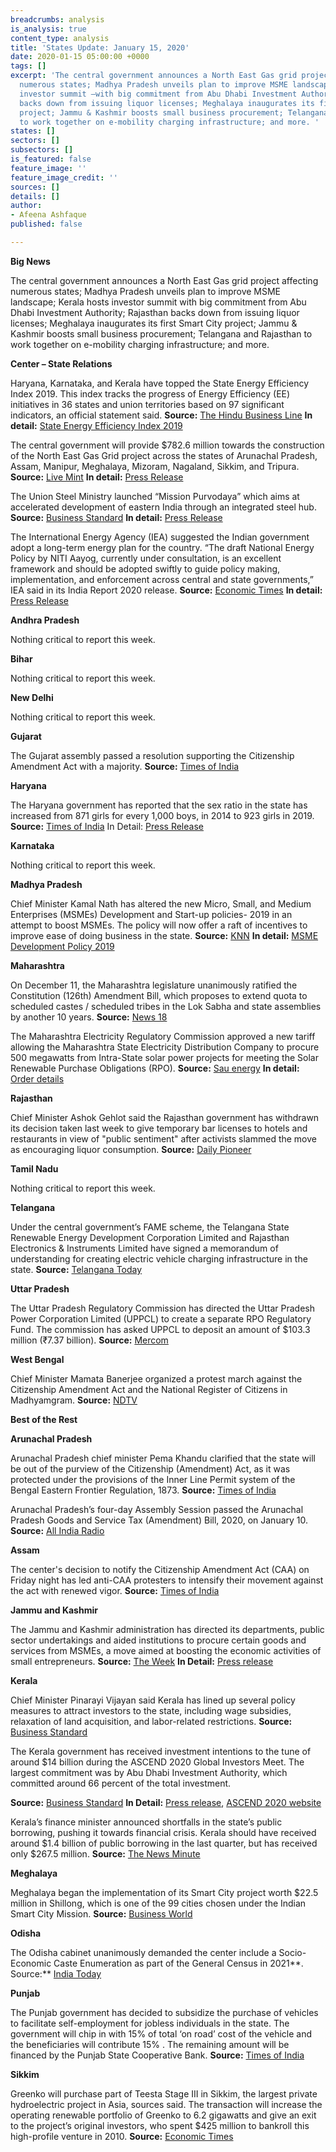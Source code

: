 ```yaml
---
breadcrumbs: analysis
is_analysis: true
content_type: analysis
title: 'States Update: January 15, 2020'
date: 2020-01-15 05:00:00 +0000
tags: []
excerpt: 'The central government announces a North East Gas grid project affecting
  numerous states; Madhya Pradesh unveils plan to improve MSME landscape; Kerala hosts
  investor summit —with big commitment from Abu Dhabi Investment Authority; Rajasthan
  backs down from issuing liquor licenses; Meghalaya inaugurates its first Smart City
  project; Jammu & Kashmir boosts small business procurement; Telangana and Rajasthan
  to work together on e-mobility charging infrastructure; and more. '
states: []
sectors: []
subsectors: []
is_featured: false
feature_image: ''
feature_image_credit: ''
sources: []
details: []
author:
- Afeena Ashfaque
published: false

---
```

**Big News**

The central government announces a North East Gas grid project affecting numerous states; Madhya Pradesh unveils plan to improve MSME landscape; Kerala hosts investor summit with big commitment from Abu Dhabi Investment Authority; Rajasthan backs down from issuing liquor licenses; Meghalaya inaugurates its first Smart City project; Jammu & Kashmir boosts small business procurement; Telangana and Rajasthan to work together on e-mobility charging infrastructure; and more.

**Center – State Relations**

Haryana, Karnataka, and Kerala have topped the State Energy Efficiency Index 2019. This index tracks the progress of Energy Efficiency (EE) initiatives in 36 states and union territories based on 97 significant indicators, an official statement said. **Source:** [The Hindu Business Line](https://www.thehindubusinessline.com/economy/bee-launches-state-energy-efficiency-index-2019/article30533640.ece) **In detail:** [State Energy Efficiency Index 2019](https://www.aeee.in/state-ee-index/wp-content/uploads/2020/01/State-Efficiency-Index-2019_FINAL_WEB.pdf)

The central government will provide $782.6 million towards the construction of the North East Gas Grid project across the states of Arunachal Pradesh, Assam, Manipur, Meghalaya, Mizoram, Nagaland, Sikkim, and Tripura. **Source:** [Live Mint](https://www.livemint.com/industry/energy/centre-to-foot-60-cost-of-north-east-gas-grid-11578480107879.html) **In detail:** [Press Release](https://pib.gov.in/Pressreleaseshare.aspx?PRID=1598709)

The Union Steel Ministry launched “Mission Purvodaya” which aims at accelerated development of eastern India through an integrated steel hub. **Source:** [Business Standard](https://www.business-standard.com/article/pti-stories/govt-launches-mission-to-develop-steel-sector-in-eastern-india-120011100887_1.html) **In detail:** [Press Release](https://pib.gov.in/newsite/PrintRelease.aspx?relid=197372)

The International Energy Agency (IEA) suggested the Indian government adopt a long-term energy plan for the country. “The draft National Energy Policy by NITI Aayog, currently under consultation, is an excellent framework and should be adopted swiftly to guide policy making, implementation, and enforcement across central and state governments,” IEA said in its India Report 2020 release. **Source:** [Economic Times](https://economictimes.indiatimes.com/industry/energy/power/international-energy-agency-urges-india-to-adopt-niti-aayogs-national-energy-policy/articleshow/73185706.cms) **In detail:** [Press Release](https://www.iea.org/news/iea-launches-first-in-depth-review-of-indias-energy-policies)

**Andhra Pradesh**

Nothing critical to report this week.

**Bihar**

Nothing critical to report this week.

**New Delhi**

Nothing critical to report this week.

**Gujarat**

The Gujarat assembly passed a resolution supporting the Citizenship Amendment Act with a majority. **Source:** [Times of India](https://timesofindia.indiatimes.com/city/ahmedabad/pro-caa-resolution-passed/articleshow/73196492.cms)

**Haryana**

The Haryana government has reported that the sex ratio in the state has increased from 871 girls for every 1,000 boys, in 2014 to 923 girls in 2019. **Source:** [Times of India](https://timesofindia.indiatimes.com/city/gurgaon/haryana-claims-rise-of-52-points-in-sex-ratio-at-birth-in-last-5-years/articleshow/73201414.cms) In Detail: [Press Release](https://prharyana.gov.in/en/haryana-has-set-a-new-benchmark-in-male-female-sex-ratio-as-the-state-has-witnessed-a-remarkable)

**Karnataka**

Nothing critical to report this week.

**Madhya Pradesh**

Chief Minister Kamal Nath has altered the new Micro, Small, and Medium Enterprises (MSMEs) Development and Start-up policies- 2019 in an attempt to boost MSMEs. The policy will now offer a raft of incentives to improve ease of doing business in the state. **Source:** [KNN](https://knnindia.co.in/news/newsdetails/msme/kamal-nath-amends-msme-policy-in-madhya-pradesh-nee-policy-has-several-sops-for-msmes) **In detail:** [MSME Development Policy 2019](https://mpmsme.gov.in/mpmsmecms/Uploaded%20Document/Documents/MP_MSMED_Policy_2019_Eng.pdf)

**Maharashtra**

On December 11, the Maharashtra legislature unanimously ratified the Constitution (126th) Amendment Bill, which proposes to extend quota to scheduled castes / scheduled tribes in the Lok Sabha and state assemblies by another 10 years. **Source:** [News 18](https://www.news18.com/news/politics/maharashtra-legislature-unanimously-ratifies-bill-to-extend-scst-quota-by-10-years-2451019.html)

The Maharashtra Electricity Regulatory Commission approved a new tariff allowing the Maharashtra State Electricity Distribution Company to procure 500 megawatts from Intra-State solar power projects for meeting the Solar Renewable Purchase Obligations (RPO). **Source:** [Sau energy](https://www.saurenergy.com/solar-energy-news/merc-approves-tariff-of-rs-2-90-kwh-discovered-in-500-mw-solar-tender) **In detail:** [Order details](https://www.merc.gov.in/faces/merc/common/outputClient.xhtml)

**Rajasthan**

Chief Minister Ashok Gehlot said the Rajasthan government has withdrawn its decision taken last week to give temporary bar licenses to hotels and restaurants in view of "public sentiment" after activists slammed the move as encouraging liquor consumption. **Source:** [Daily Pioneer](https://www.dailypioneer.com/2020/india/rajasthan-govt-withdraws-decision-to-give-temporary-bar-licences-to-hotels.html)

**Tamil Nadu**

Nothing critical to report this week.

**Telangana**

Under the central government’s FAME scheme, the Telangana State Renewable Energy Development Corporation Limited and Rajasthan Electronics & Instruments Limited have signed a memorandum of understanding for creating electric vehicle charging infrastructure in the state. **Source:** [Telangana Today](https://telanganatoday.com/reil-tsredco-join-hands-to-create-ev-charging-infra-in-telangana)

**Uttar Pradesh**

The Uttar Pradesh Regulatory Commission has directed the Uttar Pradesh Power Corporation Limited (UPPCL) to create a separate RPO Regulatory Fund. The commission has asked UPPCL to deposit an amount of $103.3 million (₹7.37 billion). **Source:** [Mercom](https://mercomindia.com/uttar-pradesh-discom-deposit-%E2%82%B97-billion-rpo-fund/)

**West Bengal**

Chief Minister Mamata Banerjee organized a protest march against the Citizenship Amendment Act and the National Register of Citizens in Madhyamgram. **Source:** [NDTV](https://www.ndtv.com/india-news/west-bengal-chief-minister-mamata-banerjee-takes-out-protest-march-against-citizenship-amendment-act-2161610)

**Best of the Rest**

**Arunachal Pradesh**

Arunachal Pradesh chief minister Pema Khandu clarified that the state will be out of the purview of the Citizenship (Amendment) Act, as it was protected under the provisions of the Inner Line Permit system of the Bengal Eastern Frontier Regulation, 1873. **Source:** [Times of India](https://timesofindia.indiatimes.com/city/itanagar/ilp-will-keep-arunachal-pradesh-out-of-caa/articleshow/73201383.cms)

Arunachal Pradesh’s four-day Assembly Session passed the Arunachal Pradesh Goods and Service Tax (Amendment) Bill, 2020, on January 10. **Source:** [All India Radio](http://www.newsonair.com/News?title=Arunachal-Pradesh%3A-Four-day-Assembly-Session-concludes&id=377531)

**Assam**

The center's decision to notify the Citizenship Amendment Act (CAA) on Friday night has led anti-CAA protesters to intensify their movement against the act with renewed vigor. **Source:** [Times of India](https://timesofindia.indiatimes.com/india/protests-intensify-in-assam-after-centre-notifies-caa/articleshow/73209373.cms)

**Jammu and Kashmir**

The Jammu and Kashmir administration has directed its departments, public sector undertakings and aided institutions to procure certain goods and services from MSMEs, a move aimed at boosting the economic activities of small entrepreneurs. **Source:** [The Week](https://www.theweek.in/wire-updates/business/2020/01/12/dcm25-jk-items-directive.html) **In Detail:** [Press release](http://www.jkdirinf.in/NewsDescription.aspx?ID=60324)

**Kerala**

Chief Minister Pinarayi Vijayan said Kerala has lined up several policy measures to attract investors to the state, including wage subsidies, relaxation of land acquisition, and labor-related restrictions. **Source:** [Business Standard](https://www.business-standard.com/article/economy-policy/several-policy-initiatives-to-enhance-ease-of-doing-business-in-kerala-cm-120010901023_1.html)

The Kerala government has received investment intentions to the tune of around $14 billion during the ASCEND 2020 Global Investors Meet. The largest commitment was by Abu Dhabi Investment Authority, which committed around 66 percent of the total investment.

**Source:** [Business Standard](https://www.business-standard.com/article/economy-policy/kerala-receives-investment-proposals-worth-rs-1-trillion-at-ascend-2020-120011001373_1.html) **In Detail:** [Press release](https://www.prd.kerala.gov.in/ml/node/66362), [ASCEND 2020 website](https://www.ascendkerala2020.com/)

Kerala’s finance minister announced shortfalls in the state’s public borrowing, pushing it towards financial crisis. Kerala should have received around $1.4 billion of public borrowing in the last quarter, but has received only $267.5 million. **Source:** [The News Minute](https://www.thenewsminute.com/article/centre-s-drastic-cut-allocations-has-pushed-kerala-financial-crisis-fm-isaac-115837)

**Meghalaya**

Meghalaya began the implementation of its Smart City project worth $22.5 million in Shillong, which is one of the 99 cities chosen under the Indian Smart City Mission. **Source:** [Business World](http://bwsmartcities.businessworld.in/article/Meghalaya-government-flags-off-it-s-Smart-City-projects/10-01-2020-181810/)

**Odisha**

The Odisha cabinet unanimously demanded the center include a Socio-Economic Caste Enumeration as part of the General Census in 2021**. Source:** [India Today](https://www.indiatoday.in/india/story/odisha-cabinet-passes-resolution-demanding-socio-economic-caste-census-in-2021-1636092-2020-01-12)

**Punjab**

The Punjab government has decided to subsidize the purchase of vehicles to facilitate self-employment for jobless individuals in the state. The government will chip in with 15% of total ‘on road’ cost of the vehicle and the beneficiaries will contribute 15% . The remaining amount will be financed by the Punjab State Cooperative Bank. **Source:** [Times of India](https://timesofindia.indiatimes.com/city/chandigarh/punjab-to-provide-subsidy-for-purchase-of-vehicles-to-unemployed/articleshow/73146964.cms)

**Sikkim**

Greenko will purchase part of Teesta Stage III in Sikkim, the largest private hydroelectric project in Asia, sources said. The transaction will increase the operating renewable portfolio of Greenko to 6.2 gigawatts and give an exit to the project’s original investors, who spent $425 million to bankroll this high-profile venture in 2010. **Source:** [Economic Times](https://economictimes.indiatimes.com/industry/energy/greenko-set-to-buy-into-1-5-bn-teesta-project-in-sikkim/articleshow/73147719.cms)